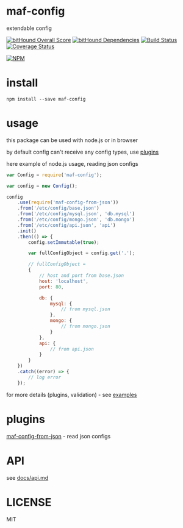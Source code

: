 # maf-config

extendable config

[![bitHound Overall Score](https://www.bithound.io/github/mafjs/config/badges/score.svg)](https://www.bithound.io/github/mafjs/config)
[![bitHound Dependencies](https://www.bithound.io/github/mafjs/config/badges/dependencies.svg)](https://www.bithound.io/github/mafjs/config/master/dependencies/npm)
[![Build Status](https://travis-ci.org/mafjs/config.svg?branch=master)](https://travis-ci.org/mafjs/config)
[![Coverage Status](https://coveralls.io/repos/github/mafjs/config/badge.svg?branch=master)](https://coveralls.io/github/mafjs/config?branch=master)

[![NPM](https://nodei.co/npm/maf-config.png?downloads=true&downloadRank=true&stars=true)](https://nodei.co/npm/maf-config/)

# install

```
npm install --save maf-config
```

# usage

this package can be used with node.js or in browser

by default config can't receive any config types, use [plugins](#plugins)

here example of node.js usage, reading json configs

```js
var Config = require('maf-config');

var config = new Config();

config
    .use(require('maf-config-from-json'))
    .from('/etc/config/base.json')
    .from('/etc/config/mysql.json', 'db.mysql')
    .from('/etc/config/mongo.json', 'db.mongo')
    .from('/etc/config/api.json', 'api')
    .init()
    .then(() => {
        config.setImmutable(true);

        var fullConfigObject = config.get('.');

        // fullConfigObject =
        {
            // host and port from base.json
            host: 'localhost',
            port: 80,

            db: {
                mysql: {
                    // from mysql.json
                },
                mongo: {
                    // from mongo.json
                }
            },
            api: {
                // from api.json
            }
        }
    })
    .catch((error) => {
        // log error
    });
```

for more details (plugins, validation) - see [examples](https://github.com/mafjs/config/tree/master/examples)

# plugins

[maf-config-from-json](https://github.com/mafjs/config-from-json) - read json configs

# API

see [docs/api.md](docs/api.md)

# LICENSE

MIT
